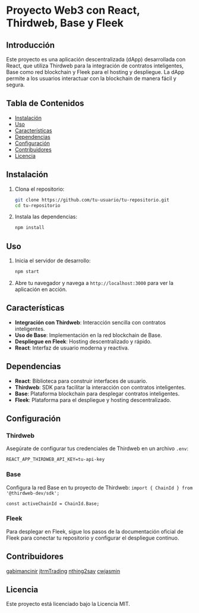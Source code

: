 # Proyecto Web3 con React, Thirdweb, Base y Fleek

## Introducción

Este proyecto es una aplicación descentralizada (dApp) desarrollada con React, que utiliza Thirdweb para la integración de contratos inteligentes, Base como red blockchain y Fleek para el hosting y despliegue. La dApp permite a los usuarios interactuar con la blockchain de manera fácil y segura.

## Tabla de Contenidos

- [Instalación](#instalación)
- [Uso](#uso)
- [Características](#características)
- [Dependencias](#dependencias)
- [Configuración](#configuración)
- [Contribuidores](#contribuidores)
- [Licencia](#licencia)

## Instalación

1. Clona el repositorio:
    ```sh
    git clone https://github.com/tu-usuario/tu-repositorio.git
    cd tu-repositorio
    ```

2. Instala las dependencias:
    ```sh
    npm install
    ```

## Uso

1. Inicia el servidor de desarrollo:
    ```sh
    npm start
    ```

2. Abre tu navegador y navega a `http://localhost:3000` para ver la aplicación en acción.

## Características

- **Integración con Thirdweb**: Interacción sencilla con contratos inteligentes.
- **Uso de Base**: Implementación en la red blockchain de Base.
- **Despliegue en Fleek**: Hosting descentralizado y rápido.
- **React**: Interfaz de usuario moderna y reactiva.

## Dependencias

- **React**: Biblioteca para construir interfaces de usuario.
- **Thirdweb**: SDK para facilitar la interacción con contratos inteligentes.
- **Base**: Plataforma blockchain para desplegar contratos inteligentes.
- **Fleek**: Plataforma para el despliegue y hosting descentralizado.

## Configuración

### Thirdweb

Asegúrate de configurar tus credenciales de Thirdweb en un archivo `.env`:
```env
REACT_APP_THIRDWEB_API_KEY=tu-api-key
```
### Base
Configura la red Base en tu proyecto de Thirdweb:
```import { ChainId } from '@thirdweb-dev/sdk';```

```const activeChainId = ChainId.Base;```
### Fleek
Para desplegar en Fleek, sigue los pasos de la documentación oficial de Fleek para conectar tu repositorio y configurar el despliegue continuo.

## Contribuidores

[gabimancinir](https://github.com/gabimancini)
[jtrmTrading](https://github.com/jtrmTrading)
[nthing2say](https://github.com/nthing2say)
[cwjasmin](https://github.com/cwjasmin)

## Licencia
Este proyecto está licenciado bajo la Licencia MIT.